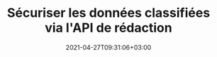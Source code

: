 ---
############################# Static ############################
layout: "product"
date: 2021-04-27T09:31:06+03:00
draft: false

product: "Redaction"
product_tag: "redaction"
platform: ".NET"
platform_tag: "net"

############################# Head ############################
head_title: "API de rédaction C# .NET | Masquer le texte privé des images PDF Word Excel"
head_description: "API de rédaction de documents pour .NET. Masquez, masquez ou supprimez le contenu sensible des PDF, Microsoft Word, Excel, des présentations et des images raster."

############################# Header ############################
title: "Sécuriser les données classifiées via l'API de rédaction"
description: "Masquez, masquez ou supprimez le contenu sensible et les métadonnées des documents, feuilles de calcul, présentations, fichiers PDF et images raster à l'aide de l'API .NET."
button:
    enable: true

############################# SubMenu ############################
submenu:
    enable: true
    
    left:
        img_alt: "GroupDocs.Redaction for .NET"
        image: "https://www.groupdocs.cloud/templates/groupdocs/images/product-logos/groupdocs-redaction-net.png"
        product: "GroupDocs.Redaction"
        platform: ".NET"

    middle:
        button:
            # button loop
            - link: "#overview"
              text: "Aperçu"

            # button loop
            - link: "#features"
              text: "Caractéristiques"

            # button loop
            - link: "#support"
              text: "Support"

            # button loop
            - link: "https://products.groupdocs.app/redaction"
              text: "Live Demo"

            # button loop
            - link: "https://purchase.groupdocs.com/pricing/redaction/net"
              text: "Pricing"

    right:
        link_download: "https://downloads.groupdocs.com/redaction"
        link_learn: "https://docs.groupdocs.com/redaction/net/"
        link_buy: "https://purchase.groupdocs.com"

############################# Overview ############################
overview:
    enable: true
    content: |
      GroupDocs.Redaction pour .NET est une bibliothèque d'API qui vous aide à effacer les données sensibles et classifiées de divers formats de fichiers, tels que Microsoft Word, Excel, PowerPoint et PDF. L'interface unique indépendante du format de notre API de rédaction prend en charge la rédaction de différents types, par exemple la rédaction de texte, la rédaction de métadonnées, la rédaction d'annotations et la rédaction de documents tabulaires. GroupDocs.Redaction pour l'API .NET vous permet également de supprimer des fichiers protégés par mot de passe. Vous êtes autorisé à enregistrer le document dans son format d'origine et à créer un document PDF épuré avec des images raster des pages d'origine.
    tabs:
      enable: true
      
      ## TAB ONE ##
      tab_one:
        description: |
          Voici un aperçu de GroupDocs.Redaction pour .NET:
      
        right:
          enable: true
          icon: "fab fa-html5"
          title: "Aperçu"
          content: |
            * Texte expurgé
            * Masquer les métadonnées
            * Expurger l'annotation
            * Caviarder le document tabulaire
            * Masquer les fichiers protégés
            * Personnalisation
      
      ## TAB TWO ##
      tab_two:
        description: |
          GroupDocs.Redaction pour .NET prend en charge les [formats de fichier de document] suivants (https://docs.groupdocs.com/redaction/net/supported-document-formats/):

        right:
          enable: true
          table:
            # table loop
            - title: "Caviarder le texte, les métadonnées et les commentaires"
              content: |
                * **Word**: DOC, DOCX, DOT, ODT, DOTX, DOCM, DOTM, RTF
                * **Excel**: XLS, XLSX, XLT, XLTX, XLSM, XLTM, CSV
                * **PowerPoint**: PPT, PPTX, PPS, PPSX, POTX, PPTM, PPSM, POTM
                * **Mise en page fixe**: PDF
                * **Images tramées**: JPG, BMP, PNG, GIF, TIFF

      ## TAB THREE ##
      tab_three:
        description: |
          GroupDocs.Redaction for .NET prend en charge la suite Systèmes d'exploitation, Frameworks & Directeur chargé d'emballages:
        
        left:
          enable: true
          table:
            # table loop
            - icon: "fab fa-windows"
              title: "Systèmes d'exploitation"
              content: |
                * Windows Desktop
                * Windows Server
                * Windows Azure
                * Linux

            # table loop
            - icon: "fas fa-code"
              title: "Cadres pris en charge"
              content: |
                * .NET Framework 2.0 ou supérieur
                * .NET Standard 2.0
                * .NET Core 2.0

        right:
          enable: true
          table:
            # table loop
            - icon: "fas fa-box"
              title: "Directeur chargé d'emballage"
              content: |
                * NuGet

            # table loop
            - icon: "fas fa-tools"
              title: "Environnements de développement"
              content: |
                * Microsoft Visual Studio
                * Xamarin.Android
                * Xamarin.IOS
                * Xamarin.Mac
                * MonoDevelop

############################# Features ############################
features:
    enable: true
    title: "GroupDocs.Redaction for .NET Caractéristiques"

    feature:
      # feature loop
      - icon: "fas fa-copy"
        content: "Effectuez une recherche sensible à la casse pour la rédaction exacte de la phrase"

      # feature loop
      - icon: "fas fa-eye"
        content: "Utilisez la boîte de couleur pour masquer le texte expurgé au lieu du remplacement de chaîne"

      # feature loop
      - icon: "fas fa-bolt"
        content: "Localisez et biffez n'importe quel texte à l'aide de la recherche d'expressions régulières"
      
      # feature loop
      - icon: "fas fa-file-powerpoint"
        content: "Filtrer tout ou partie des informations de métadonnées classifiées du document"

      # feature loop
      - icon: "fas fa-code"
        content: "Effacez rapidement les informations de métadonnées complètes d'un document spécifique"

      # feature loop
      - icon: "fas fa-cloud"
        content: "Définir une portée de la biffure sur une feuille de calcul et/ou une colonne spécifique dans Excel"

      # feature loop
      - icon: "fas fa-remove-format"
        content: "Supprimer tout ou partie des commentaires et autres annotations du document"

      # feature loop
      - icon: "fas fa-comment-slash"
        content: "Rechercher et supprimer des données sensibles du texte d'annotation"

      # feature loop
      - icon: "fas fa-location-arrow"
        content: "Capacité à travailler avec vos propres formats et rédactions"

      # feature loop
      - icon: "fas fa-border-all"
        content: "Prise en charge des formats d'image raster et des suppressions de régions d'image"

      # feature loop
      - icon: "fas fa-wrench"
        content: "Spécifier un ensemble de règles de masquage (politique) dans le fichier XML"

      # feature loop
      - icon: "fas fa-columns"
        content: "Spécifiez la plage de pages et le niveau de conformité PDF lors de la conversion en PDF"

      # feature loop
      - icon: "fas fa-file-word"
        content: "Modifier ou supprimer les métadonnées EXIF des fichiers image"

      # feature loop
      - icon: "fas fa-envelope"
        content: "Masquer les images intégrées dans les documents PDF, Word et de présentation"

      # feature loop
      - icon: "fas fa-print"
        content: "Enregistrer une politique de masquage en tant que fichier XML"

    more_feature:
      # more_feature_loop
      - title: "Caviardez vos données classifiées avec facilité et contrôle"
        content: |
          L'API GroupDocs.Redaction pour .NET vous permet de contrôler totalement la manière dont vous souhaitez masquer ou effacer vos informations classifiées importantes du document pris en charge. Utiliser notre API de rédaction est assez simple et direct.  

          Dans l'exemple suivant, nous chargeons un document pris en charge, supprimons tout texte, correspondant à "2 chiffres, espace ou rien, 2 chiffres, encore un espace et 6 chiffres" (tel que 12 34 567890) avec une boîte de couleur bleue en utilisant C#. Une fois cela fait, il enregistre le document dans son format d'origine en le renommant avec un suffixe ajouté "_Redacted":

          ```cs
          // Créer une instance de la classe Redactor
          using (Redactor redactor = new Redactor("sample.docx"))
          {
            // Appliquer la rédaction
            redactor.Apply(new RegexRedaction("\\d{2}\\s*\\d{2}[^\\d]*\\d{6}", new ReplacementOptions(System.Drawing.Color.Blue)));
            redactor.Save();
          }
          ```

############################# Support ############################
support:
    enable: true

############################# Solutions ############################
solutions:
    enable: true
    title: "GroupDocs.Redaction propose des API de visualisation de documents pour d'autres environnements de développement populaires"

    solution:
        # solution loop
        - img_alt: "GroupDocs.Redaction for Java"
          image: "/border/groupdocs-redaction-java.svg"
          product: "GroupDocs.Redaction"
          platform: "Java"
          link: "/redaction/java/"

        # solution loop
        - img_alt: "GroupDocs.Redaction for Python via .NET"
          image: "/border/groupdocs-redaction-python-net.svg"
          product: "GroupDocs.Redaction"
          platform: "Python via .NET"
          link: "/redaction/python-net/"

############################# Back to top ###############################
back_to_top:
  enable: true
---